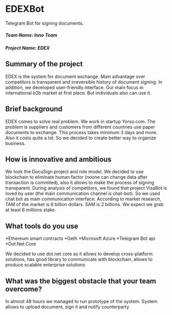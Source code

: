 # EDEXBot
Telegram Bot for signing documents.

##### Team Name: Inno Team
##### Project Name: EDEX


## Summary of the project
EDEX is the system for document exchange. Main advantage over competitors is transparent and irreversible history of document signing. 
In addition, we developed user-friendly interface. 
Our main focus in international b2b market at first place. But individuals also can use it.


## Brief background
EDEX comes to solve real problem. We work in startup Yorso.com. The problem is suppliers and customers from different countries use paper documents to exchange. This process takes minimum 3 days and more. Also it costs quite a lot. So we decided to create better way to organize business.


## How is innovative and ambitious
We took the DocuSign project and role model. We decided to use blockchain to eliminate human factor (noone can change data after transaction is commited), also it allows to make the process of signing transparent. During analysis of competitors, we found that project VisaBot is loved by user (the main communication channel is chat-bot). So we used chat bot as main communication interface.
According to market research, TAM of the market is 6 billion dollars. SAM is 2 billions. We expect we grab at least 6 millions stake.


## What tools do you use
*Ethereum smart contracts
*Geth
*Microsoft Azure
*Telegram Bot api
*Dot.Net Core

We decided to use dot.net core as it allows to develop cross-platform solutions, has good library to communicate with blockchain, allows to produce scalable enterprise solutions


## What was the biggest obstacle that your team overcome?
In almost 48 hours we managed to run prototype of the system. System allows to upload document, sign it and notify counterparty
